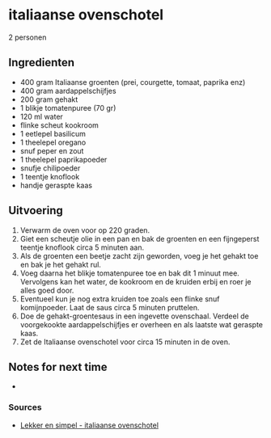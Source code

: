 # italiaanse ovenschotel

2 personen

## Ingredienten

* 400 gram Italiaanse groenten (prei, courgette, tomaat, paprika enz)
* 400 gram aardappelschijfjes
* 200 gram gehakt
* 1 blikje tomatenpuree (70 gr)
* 120 ml water
* flinke scheut kookroom
* 1 eetlepel basilicum
* 1 theelepel oregano
* snuf peper en zout
* 1 theelepel paprikapoeder
* snufje chilipoeder
* 1 teentje knoflook
* handje geraspte kaas


## Uitvoering

1. Verwarm de oven voor op 220 graden. 
2. Giet een scheutje olie in een pan en bak de groenten en een fijngeperst teentje knoflook circa 5 minuten aan.
3. Als de groenten een beetje zacht zijn geworden, voeg je het gehakt toe en bak je het gehakt rul. 
4. Voeg daarna het blikje tomatenpuree toe en bak dit 1 minuut mee. Vervolgens kan het water, de kookroom en de kruiden erbij en roer je alles goed door.
5. Eventueel kun je nog extra kruiden toe zoals een flinke snuf komijnpoeder. Laat de saus circa 5 minuten pruttelen.
6. Doe de gehakt-groentesaus in een ingevette ovenschaal. Verdeel de voorgekookte aardappelschijfjes er overheen en als laatste wat geraspte kaas.
7. Zet de Italiaanse ovenschotel voor circa 15 minuten in de oven.


## Notes for next time

* 

### Sources

* [Lekker en simpel - italiaanse ovenschotel](https://www.lekkerensimpel.com/lekker-en-simpel-italiaanse-ovenschotel/)